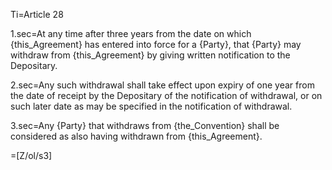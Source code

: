 Ti=Article 28

1.sec=At any time after three years from the date on which {this_Agreement} has entered into force for a {Party}, that {Party} may withdraw from {this_Agreement} by giving written notification to the Depositary.

2.sec=Any such withdrawal shall take effect upon expiry of one year from the date of receipt by the Depositary of the notification of withdrawal, or on such later date as may be specified in the notification of withdrawal.

3.sec=Any {Party} that withdraws from {the_Convention} shall be considered as also having withdrawn from {this_Agreement}.

=[Z/ol/s3]
